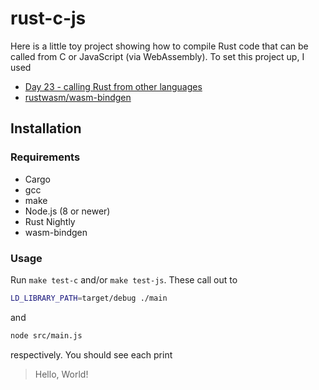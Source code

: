 rust-c-js
=========

Here is a little toy project showing how to compile Rust code that can be called
from C or JavaScript (via WebAssembly). To set this project up, I used

* [Day 23 - calling Rust from other languages](http://zsiciarz.github.io/24daysofrust/book/vol1/day23.html)
* [rustwasm/wasm-bindgen](https://github.com/rustwasm/wasm-bindgen)

Installation
------------

### Requirements

* Cargo
* gcc
* make
* Node.js (8 or newer)
* Rust Nightly
* wasm-bindgen

### Usage

Run `make test-c` and/or `make test-js`. These call out to

```sh
LD_LIBRARY_PATH=target/debug ./main
```

and

```sh
node src/main.js
```

respectively. You should see each print

> Hello, World!

